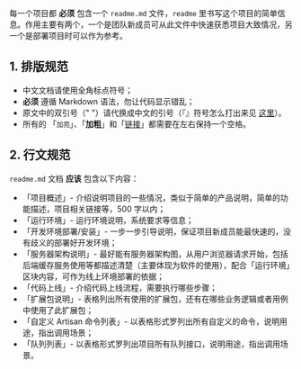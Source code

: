 
每一个项目都 **必须** 包含一个 `readme.md` 文件，`readme` 里书写这个项目的简单信息。作用主要有两个，一个是团队新成员可从此文件中快速获悉项目大致情况，另一个是部署项目时可以作为参考。

## 1. 排版规范

- 中文文档请使用全角标点符号；
- **必须** 遵循 Markdown 语法，勿让代码显示错乱；
- 原文中的双引号（" "）请代换成中文的引号（『』符号怎么打出来见 [这里](http://zhihu.com/question/19755746/answer/27233392)）。
- 所有的 「`加亮`」、「**加粗**」和「[链接]()」都需要在左右保持一个空格。

## 2. 行文规范

`readme.md` 文档 **应该** 包含以下内容：

- 「项目概述」- 介绍说明项目的一些情况，类似于简单的产品说明，简单的功能描述，项目相关链接等，500 字以内；
- 「运行环境」- 运行环境说明，系统要求等信息；
- 「开发环境部署/安装」- 一步一步引导说明，保证项目新成员能最快速的，没有歧义的部署好开发环境；
- 「服务器架构说明」- 最好能有服务器架构图，从用户浏览器请求开始，包括后端缓存服务使用等都描述清楚（主要体现为软件的使用），配合「运行环境」区块内容，可作为线上环境部署的依据；
- 「代码上线」- 介绍代码上线流程，需要执行哪些步骤；
- 「扩展包说明」- 表格列出所有使用的扩展包，还有在哪些业务逻辑或者用例中使用了此扩展包；
- 「自定义 Artisan 命令列表」- 以表格形式罗列出所有自定义的命令，说明用途，指出调用场景；
- 「队列列表」- 以表格形式罗列出项目所有队列接口，说明用途，指出调用场景。
